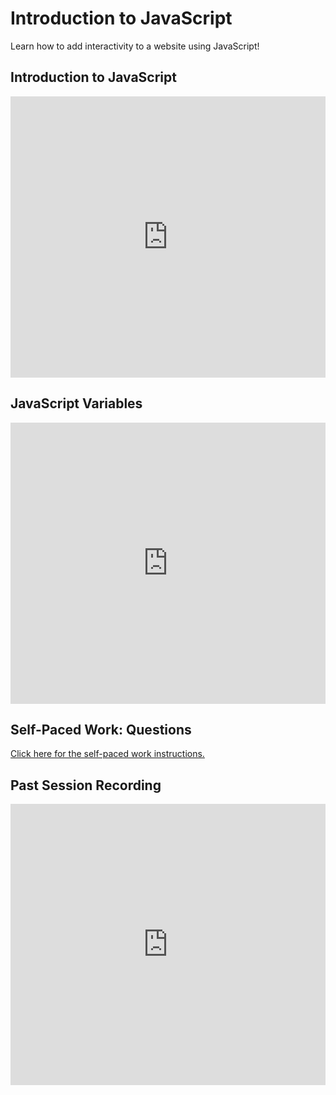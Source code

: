 # Introduction to JavaScript
Learn how to add interactivity to a website using JavaScript!

## Introduction to JavaScript
<iframe src='https://view.officeapps.live.com/op/embed.aspx?src=https://hylandtechclub.com/web-102/Week02/IntroductionToJavaScript.pptx' width='100%' height='450px' frameborder='0'></iframe>

## JavaScript Variables
<iframe src='https://view.officeapps.live.com/op/embed.aspx?src=https://hylandtechclub.com/web-102/Week02/JavaScriptVariables.pptx' width='100%' height='450px' frameborder='0'></iframe>

## Self-Paced Work: Questions
[Click here for the self-paced work instructions.](SelfPacedWork.md)

## Past Session Recording
<iframe width="100%" height="450px" src="https://www.youtube.com/embed/oqyk9ryrtWU" frameborder="0" allow="accelerometer; autoplay; clipboard-write; encrypted-media; gyroscope; picture-in-picture" allowfullscreen></iframe>
